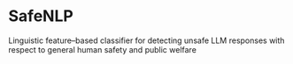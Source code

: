 # SafeNLP
Linguistic feature–based classifier for detecting unsafe LLM responses with respect to general human safety and public welfare
